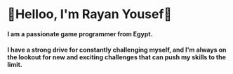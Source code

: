   

# 👋Helloo, I'm Rayan Yousef👋

#### I am a passionate game programmer from Egypt.
####  I have a strong drive for constantly challenging myself, and I'm always on the lookout for new and exciting challenges that can push my skills to the limit.
